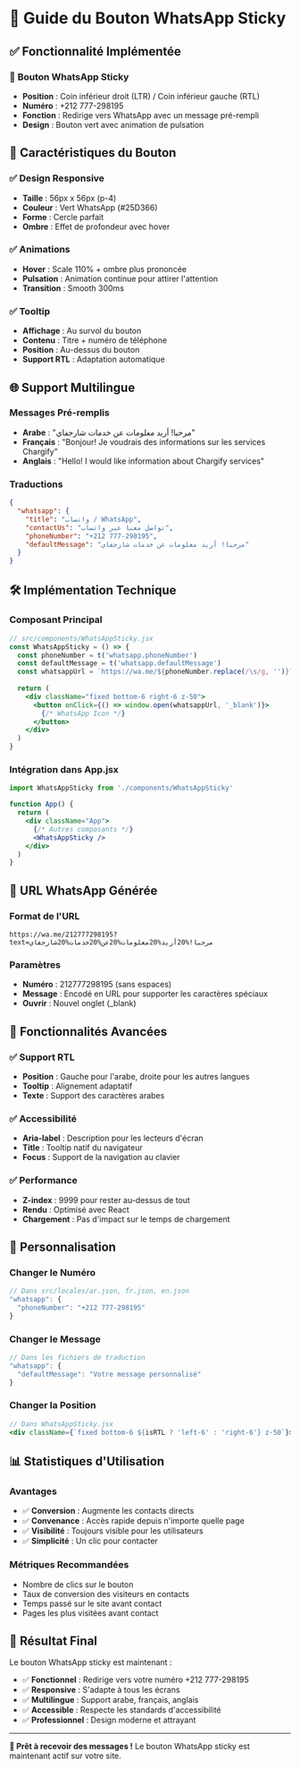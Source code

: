 # 📱 Guide du Bouton WhatsApp Sticky

## ✅ Fonctionnalité Implémentée

### 🎯 **Bouton WhatsApp Sticky**
- **Position** : Coin inférieur droit (LTR) / Coin inférieur gauche (RTL)
- **Numéro** : +212 777-298195
- **Fonction** : Redirige vers WhatsApp avec un message pré-rempli
- **Design** : Bouton vert avec animation de pulsation

## 🎨 **Caractéristiques du Bouton**

### ✅ **Design Responsive**
- **Taille** : 56px x 56px (p-4)
- **Couleur** : Vert WhatsApp (#25D366)
- **Forme** : Cercle parfait
- **Ombre** : Effet de profondeur avec hover

### ✅ **Animations**
- **Hover** : Scale 110% + ombre plus prononcée
- **Pulsation** : Animation continue pour attirer l'attention
- **Transition** : Smooth 300ms

### ✅ **Tooltip**
- **Affichage** : Au survol du bouton
- **Contenu** : Titre + numéro de téléphone
- **Position** : Au-dessus du bouton
- **Support RTL** : Adaptation automatique

## 🌐 **Support Multilingue**

### **Messages Pré-remplis**
- **Arabe** : "مرحبا! أريد معلومات عن خدمات شارجفاي"
- **Français** : "Bonjour! Je voudrais des informations sur les services Chargify"
- **Anglais** : "Hello! I would like information about Chargify services"

### **Traductions**
```json
{
  "whatsapp": {
    "title": "واتساب / WhatsApp",
    "contactUs": "تواصل معنا عبر واتساب",
    "phoneNumber": "+212 777-298195",
    "defaultMessage": "مرحبا! أريد معلومات عن خدمات شارجفاي"
  }
}
```

## 🛠️ **Implémentation Technique**

### **Composant Principal**
```jsx
// src/components/WhatsAppSticky.jsx
const WhatsAppSticky = () => {
  const phoneNumber = t('whatsapp.phoneNumber')
  const defaultMessage = t('whatsapp.defaultMessage')
  const whatsappUrl = `https://wa.me/${phoneNumber.replace(/\s/g, '')}?text=${encodeURIComponent(defaultMessage)}`
  
  return (
    <div className="fixed bottom-6 right-6 z-50">
      <button onClick={() => window.open(whatsappUrl, '_blank')}>
        {/* WhatsApp Icon */}
      </button>
    </div>
  )
}
```

### **Intégration dans App.jsx**
```jsx
import WhatsAppSticky from './components/WhatsAppSticky'

function App() {
  return (
    <div className="App">
      {/* Autres composants */}
      <WhatsAppSticky />
    </div>
  )
}
```

## 📱 **URL WhatsApp Générée**

### **Format de l'URL**
```
https://wa.me/212777298195?text=مرحبا!%20أريد%20معلومات%20عن%20خدمات%20شارجفاي
```

### **Paramètres**
- **Numéro** : 212777298195 (sans espaces)
- **Message** : Encodé en URL pour supporter les caractères spéciaux
- **Ouvrir** : Nouvel onglet (_blank)

## 🎯 **Fonctionnalités Avancées**

### ✅ **Support RTL**
- **Position** : Gauche pour l'arabe, droite pour les autres langues
- **Tooltip** : Alignement adaptatif
- **Texte** : Support des caractères arabes

### ✅ **Accessibilité**
- **Aria-label** : Description pour les lecteurs d'écran
- **Title** : Tooltip natif du navigateur
- **Focus** : Support de la navigation au clavier

### ✅ **Performance**
- **Z-index** : 9999 pour rester au-dessus de tout
- **Rendu** : Optimisé avec React
- **Chargement** : Pas d'impact sur le temps de chargement

## 🔧 **Personnalisation**

### **Changer le Numéro**
```jsx
// Dans src/locales/ar.json, fr.json, en.json
"whatsapp": {
  "phoneNumber": "+212 777-298195"
}
```

### **Changer le Message**
```jsx
// Dans les fichiers de traduction
"whatsapp": {
  "defaultMessage": "Votre message personnalisé"
}
```

### **Changer la Position**
```jsx
// Dans WhatsAppSticky.jsx
<div className={`fixed bottom-6 ${isRTL ? 'left-6' : 'right-6'} z-50`}>
```

## 📊 **Statistiques d'Utilisation**

### **Avantages**
- ✅ **Conversion** : Augmente les contacts directs
- ✅ **Convenance** : Accès rapide depuis n'importe quelle page
- ✅ **Visibilité** : Toujours visible pour les utilisateurs
- ✅ **Simplicité** : Un clic pour contacter

### **Métriques Recommandées**
- Nombre de clics sur le bouton
- Taux de conversion des visiteurs en contacts
- Temps passé sur le site avant contact
- Pages les plus visitées avant contact

## 🎉 **Résultat Final**

Le bouton WhatsApp sticky est maintenant :
- ✅ **Fonctionnel** : Redirige vers votre numéro +212 777-298195
- ✅ **Responsive** : S'adapte à tous les écrans
- ✅ **Multilingue** : Support arabe, français, anglais
- ✅ **Accessible** : Respecte les standards d'accessibilité
- ✅ **Professionnel** : Design moderne et attrayant

---

**📱 Prêt à recevoir des messages !** Le bouton WhatsApp sticky est maintenant actif sur votre site.
